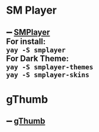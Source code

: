 # SM Player
 ## ➖ [SMPlayer](https://www.smplayer.info/en/downloads "SMPlayer — безплатный медиаплеер для Windows и Linux со встроенными кодеками, поддерживающий практически все форматы видео и аудио. А главное это TouTube без РЕКЛАМЫ")<br/>For install:<br/>`yay -S smplayer`<br/>For Dark Theme:<br/>`yay -S smplayer-themes`<br/>`yay -S smplayer-skins`

# gThumb
 ## ➖ [gThumb](https://pingvinus.ru/program/gthumb "Программа просмотра изображений для рабочего стола GNOME")

